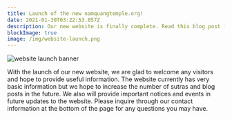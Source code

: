 ```yaml
---
title: Launch of the new namquangtemple.org!
date: 2021-01-30T03:22:53.857Z
description: Our new website is finally complete. Read this blog post for more details!
blockImage: true
image: /img/website-launch.png
---
```

![website launch banner](/img/website-launch.png "website launch banner")

With the launch of our new website, we are glad to welcome any visitors and hope to provide useful information. The website currently has very basic information but we hope to increase the number of sutras and blog posts in the future. We also will provide important notices and events in future updates to the website. Please inquire through our contact information at the bottom of the page for any questions you may have.